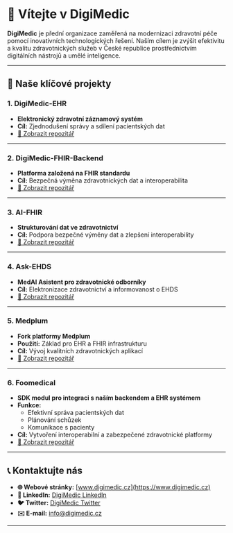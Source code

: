 # 👋 Vítejte v DigiMedic

**DigiMedic** je přední organizace zaměřená na modernizaci zdravotní péče pomocí inovativních technologických řešení. Naším cílem je zvýšit efektivitu a kvalitu zdravotnických služeb v České republice prostřednictvím digitálních nástrojů a umělé inteligence.

---

## 🚀 Naše klíčové projekty

### 1. DigiMedic-EHR
- **Elektronický zdravotní záznamový systém**
- **Cíl:** Zjednodušení správy a sdílení pacientských dat
- [📂 Zobrazit repozitář](https://github.com/DigiMedic/DigiMedic-EHR)

---

### 2. DigiMedic-FHIR-Backend
- **Platforma založená na FHIR standardu**
- **Cíl:** Bezpečná výměna zdravotnických dat a interoperabilita
- [📂 Zobrazit repozitář](https://github.com/DigiMedic/DigiMedic-FHIR-Backend)

---

### 3. AI-FHIR
- **Strukturování dat ve zdravotnictví**
- **Cíl:** Podpora bezpečné výměny dat a zlepšení interoperability
- [📂 Zobrazit repozitář](https://github.com/DigiMedic/AI-FHIR)

---

### 4. Ask-EHDS
- **MedAI Asistent pro zdravotnické odborníky**
- **Cíl:** Elektronizace zdravotnictví a informovanost o EHDS
- [📂 Zobrazit repozitář](https://github.com/DigiMedic/Ask-EHDS)

---

### 5. Medplum
- **Fork platformy Medplum**
- **Použití:** Základ pro EHR a FHIR infrastrukturu
- **Cíl:** Vývoj kvalitních zdravotnických aplikací
- [📂 Zobrazit repozitář](https://github.com/DigiMedic/medplum)

---

### 6. Foomedical
- **SDK modul pro integraci s naším backendem a EHR systémem**
- **Funkce:**
  - Efektivní správa pacientských dat
  - Plánování schůzek
  - Komunikace s pacienty
- **Cíl:** Vytvoření interoperabilní a zabezpečené zdravotnické platformy
- [📂 Zobrazit repozitář](https://github.com/DigiMedic/foomedical)

---

## 📞 Kontaktujte nás

- **🌐 Webové stránky:** [www.digimedic.cz](https://www.digimedic.cz)
- **🔗 LinkedIn:** [DigiMedic LinkedIn](https://www.linkedin.com/company/digimedi-cz/)
- **🐦 Twitter:** [DigiMedic Twitter](https://twitter.com/digimedic)
- **✉️ E-mail:** [info@digimedic.cz](mailto:info@digimedic.cz)

---

